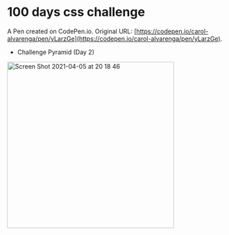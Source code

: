 
# 100 days css challenge

A Pen created on CodePen.io. Original URL: [https://codepen.io/carol-alvarenga/pen/yLarzGe](https://codepen.io/carol-alvarenga/pen/yLarzGe).
* Challenge Pyramid (Day 2)

<img width="384" alt="Screen Shot 2021-04-05 at 20 18 46" src="https://user-images.githubusercontent.com/40405334/113637947-22c5c780-964c-11eb-8c86-e83a6fd8d336.png">

